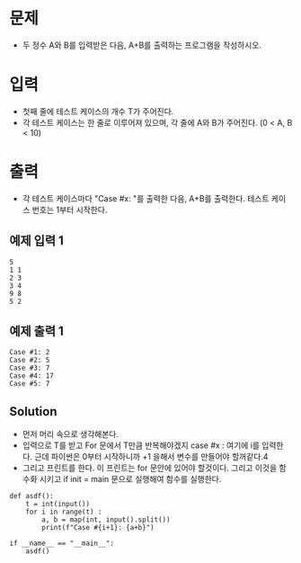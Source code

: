 # 문제
- 두 정수 A와 B를 입력받은 다음, A+B를 출력하는 프로그램을 작성하시오.

# 입력
- 첫째 줄에 테스트 케이스의 개수 T가 주어진다.
- 각 테스트 케이스는 한 줄로 이루어져 있으며, 각 줄에 A와 B가 주어진다. (0 < A, B < 10)

# 출력
- 각 테스트 케이스마다 "Case #x: "를 출력한 다음, A+B를 출력한다. 테스트 케이스 번호는 1부터 시작한다.

## 예제 입력 1
```
5
1 1
2 3
3 4
9 8
5 2
```
## 예제 출력 1
```
Case #1: 2
Case #2: 5
Case #3: 7
Case #4: 17
Case #5: 7
```
## Solution
- 먼저 머리 속으로 생각해본다.
- 입력으로 T를 받고 For 문에서 T만큼 반복해야겠지 case #x : 여기에 i를 입력한다. 근데 파이썬은 0부터 시작하니까 +1 을해서 변수를 만들어야 할꺼같다.4
- 그리고 프린트를 한다. 이 프린트는 for 문안에 있어야 할것이다. 그리고 이것을 함수화 시키고 if init = main 문으로 실행해여 함수를 실행한다.
```
def asdf():
    t = int(input())
    for i in range(t) :
        a, b = map(int, input().split())
        print(f"Case #{i+1}: {a+b}")

if __name__ == "__main__":
    asdf()
```
